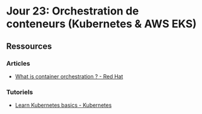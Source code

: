 # Jour 23: Orchestration de conteneurs (Kubernetes & AWS EKS)

## Ressources

### Articles

- [What is container orchestration ? - Red Hat](https://www.redhat.com/en/topics/containers/what-is-container-orchestration)

### Tutoriels

- [Learn Kubernetes basics - Kubernetes](https://kubernetes.io/docs/tutorials/kubernetes-basics/)